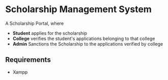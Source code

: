 # Scholarship Management System
A Scholarship Portal, where
* **Student** applies for the scholarship
* **College** verifies the student's applications belonging to that college
* **Admin** Sanctions the Scholarship to the applications verified by college 

## Requirements
* Xampp